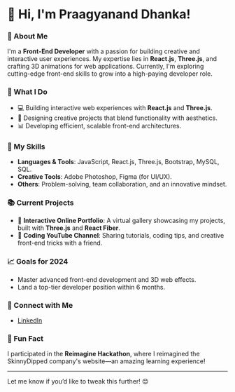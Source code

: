 # 👋 Hi, I'm Praagyanand Dhanka!

### 🚀 About Me  
I'm a **Front-End Developer** with a passion for building creative and interactive user experiences. My expertise lies in **React.js**, **Three.js**, and crafting 3D animations for web applications. Currently, I'm exploring cutting-edge front-end skills to grow into a high-paying developer role.  

### 💼 What I Do  
- 💻 Building interactive web experiences with **React.js** and **Three.js**.  
- 🎨 Designing creative projects that blend functionality with aesthetics.  
- 📊 Developing efficient, scalable front-end architectures.  

### 🌟 My Skills  
- **Languages & Tools**: JavaScript, React.js, Three.js, Bootstrap, MySQL, SQL.  
- **Creative Tools**: Adobe Photoshop, Figma (for UI/UX).  
- **Others**: Problem-solving, team collaboration, and an innovative mindset.  

### 📚 Current Projects  
- 🚀 **Interactive Online Portfolio**: A virtual gallery showcasing my projects, built with **Three.js** and **React Fiber**.  
- 🎥 **Coding YouTube Channel**: Sharing tutorials, coding tips, and creative front-end tricks with a friend.

### 📈 Goals for 2024  
- Master advanced front-end development and 3D web effects.  
- Land a top-tier developer position within 6 months.  

### 🔗 Connect with Me  
- [LinkedIn](https://www.linkedin.com/in/praagyanand-dhanka)  


### 🌟 Fun Fact  
I participated in the **Reimagine Hackathon**, where I reimagined the SkinnyDipped company's website—an amazing learning experience!  

---

Let me know if you’d like to tweak this further! 😊
